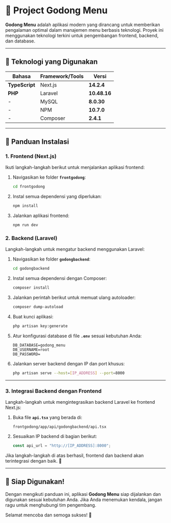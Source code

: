 
# 🌿 **Project Godong Menu**

**Godong Menu** adalah aplikasi modern yang dirancang untuk memberikan pengalaman optimal dalam manajemen menu berbasis teknologi. Proyek ini menggunakan teknologi terkini untuk pengembangan frontend, backend, dan database.

---

## **📌 Teknologi yang Digunakan**
| **Bahasa**        | **Framework/Tools**       | **Versi**        |
|--------------------|---------------------------|------------------|
| **TypeScript**     | Next.js                  | **14.2.4**       |
| **PHP**            | Laravel                  | **10.48.16**     |
| -                  | MySQL                    | **8.0.30**       |
| -                  | NPM                      | **10.7.0**       |
| -                  | Composer                 | **2.4.1**        |

---

## **📖 Panduan Instalasi**

### **1. Frontend (Next.js)**  
Ikuti langkah-langkah berikut untuk menjalankan aplikasi frontend:  
1. Navigasikan ke folder **`frontgodong`**:  
   ```bash
   cd frontgodong
   ```  
2. Instal semua dependensi yang diperlukan:  
   ```bash
   npm install
   ```  
3. Jalankan aplikasi frontend:  
   ```bash
   npm run dev
   ```  

### **2. Backend (Laravel)**  
Langkah-langkah untuk mengatur backend menggunakan Laravel:  
1. Navigasikan ke folder **`godongbackend`**:  
   ```bash
   cd godongbackend
   ```  
2. Instal semua dependensi dengan Composer:  
   ```bash
   composer install
   ```  
3. Jalankan perintah berikut untuk memuat ulang autoloader:  
   ```bash
   composer dump-autoload
   ```  
4. Buat kunci aplikasi:  
   ```bash
   php artisan key:generate
   ```  
5. Atur konfigurasi database di file **`.env`** sesuai kebutuhan Anda:  
   ```env
   DB_DATABASE=godong_menu
   DB_USERNAME=root
   DB_PASSWORD=
   ```  
6. Jalankan server backend dengan IP dan port khusus:  
   ```bash
   php artisan serve --host=[IP_ADDRESS] --port=8000
   ```  

---

### **3. Integrasi Backend dengan Frontend**  
Langkah-langkah untuk mengintegrasikan backend Laravel ke frontend Next.js:  
1. Buka file **`api.tsx`** yang berada di:  
   ```text
   frontgodong/app/api/godongbackend/api.tsx
   ```  
2. Sesuaikan IP backend di bagian berikut:  
   ```typescript
   const api_url = "http://[IP_ADDRESS]:8000";
   ```  

Jika langkah-langkah di atas berhasil, frontend dan backend akan terintegrasi dengan baik. 🚀  

---

## **🎯 Siap Digunakan!**
Dengan mengikuti panduan ini, aplikasi **Godong Menu** siap dijalankan dan digunakan sesuai kebutuhan Anda. Jika Anda menemukan kendala, jangan ragu untuk menghubungi tim pengembang.  

Selamat mencoba dan semoga sukses! 💪
